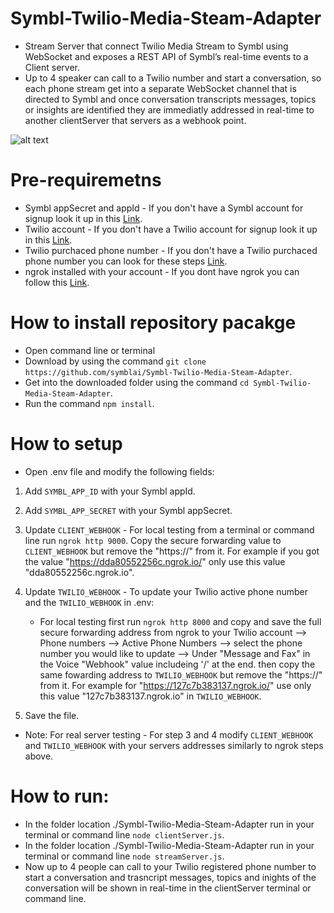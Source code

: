 # Symbl-Twilio-Media-Steam-Adapter

- Stream Server that connect Twilio Media Stream to Symbl using WebSocket and exposes a REST API of Symbl’s real-time events to a Client server.
- Up to 4 speaker can call to a Twilio number and start a conversation, so each phone stream get into a separate WebSocket channel that is directed to Symbl and once conversation transcripts messages, topics or insights are identified they are immediatly addressed in real-time to another clientServer that servers as a webhook point.  

![alt text](https://guysapir-postman-experiment-bucket.s3-us-west-2.amazonaws.com/Screen+Shot+2021-03-02+at+2.55.23+PM.png)

# Pre-requiremetns
- Symbl appSecret and appId - If you don't have a Symbl account for signup look it up in this [Link](https://platform.symbl.ai/#/signup).
- Twilio account - If you don't have a Twilio account for signup look it up in this [Link](https://www.twilio.com/try-twilio).
- Twilio purchaced phone number - If you don't have a Twilio purchaced phone number you can look for these steps [Link](https://support.twilio.com/hc/en-us/articles/223135247-How-to-Search-for-and-Buy-a-Twilio-Phone-Number-from-Console).
- ngrok installed with your account - If you dont have ngrok you can follow this [Link](https://dashboard.ngrok.com/get-started/setup).


# How to install repository pacakge
- Open command line or terminal
- Download by using the command ```git clone https://github.com/symblai/Symbl-Twilio-Media-Steam-Adapter```.
- Get into the downloaded folder using the command ```cd Symbl-Twilio-Media-Steam-Adapter```.
- Run the command ```npm install```.

# How to setup
- Open .env file and modify the following fields:
1. Add ```SYMBL_APP_ID``` with your Symbl appId.
2. Add ```SYMBL_APP_SECRET``` with your Symbl appSecret.
3. Update ```CLIENT_WEBHOOK``` - For local testing from a terminal or command line run ```ngrok http 9000```. Copy the secure forwarding value to ```CLIENT_WEBHOOK``` but remove the "https://" from it. For example if you got the value "https://dda80552256c.ngrok.io/" only use this value "dda80552256c.ngrok.io". 
4. Update  ```TWILIO_WEBHOOK``` - To update your Twilio active phone number and the ```TWILIO_WEBHOOK``` in .env:
   - For local testing first run ```ngrok http 8000``` and copy and save the full secure forwarding address from ngrok to your Twilio account --> Phone numbers --> Active Phone Numbers --> select the phone number you would like to update --> Under "Message and Fax" in the Voice "Webhook" value includeing '/' at the end. then copy the same fowarding address to ```TWILIO_WEBHOOK``` but remove the "https://" from it. For example for "https://127c7b383137.ngrok.io/" use only this value "127c7b383137.ngrok.io" in ```TWILIO_WEBHOOK```.

5. Save the file. 
- Note: For real server testing - For step 3 and 4 modify ```CLIENT_WEBHOOK``` and ```TWILIO_WEBHOOK``` with your servers addresses similarly to ngrok steps above. 

# How to run:
- In the folder location ./Symbl-Twilio-Media-Steam-Adapter run in your terminal or command line  ```node clientServer.js```.
- In the folder location ./Symbl-Twilio-Media-Steam-Adapter run in your terminal or command line  ```node streamServer.js```.
- Now up to 4 people can call to your Twilio registered phone number to start a conversation and trasncript messages, topics and inights of the conversation will be shown in real-time in the clientServer terminal or command line. 


